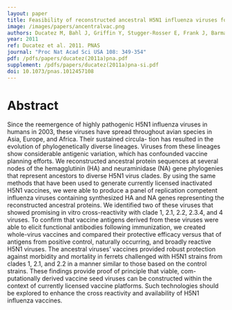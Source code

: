 ```yaml
---
layout: paper
title: Feasibility of reconstructed ancestral H5N1 influenza viruses for cross-clade protective vaccine development.
image: /images/papers/ancentralvac.png
authors: Ducatez M, Bahl J, Griffin Y, Stugger-Rosser E, Frank J, Barman S, Dhanasekaran V, Webb A, Guan Y, Webster R, Smith GJD, Webby R.
year: 2011
ref: Ducatez et al. 2011. PNAS
journal: "Proc Nat Acad Sci USA 108: 349-354"
pdf: /pdfs/papers/ducatez(2011a)pna.pdf
supplement: /pdfs/papers/ducatez(2011a)pna-si.pdf
doi: 10.1073/pnas.1012457108
---
```


# Abstract

Since the reemergence of highly pathogenic H5N1 influenza viruses in humans in 2003, these viruses have spread throughout avian species in Asia, Europe, and Africa.
Their sustained circula- tion has resulted in the evolution of phylogenetically diverse lineages.
Viruses from these lineages show considerable antigenic variation, which has confounded vaccine planning efforts.
We reconstructed ancestral protein sequences at several nodes of the hemagglutinin (HA) and neuraminidase (NA) gene phylogenies that represent ancestors to diverse H5N1 virus clades.
By using the same methods that have been used to generate currently licensed inactivated H5N1 vaccines, we were able to produce a panel of replication competent influenza viruses containing synthesized HA and NA genes representing the reconstructed ancestral proteins.
We identified two of these viruses that showed promising in vitro cross-reactivity with clade 1, 2.1, 2.2, 2.3.4, and 4 viruses.
To confirm that vaccine antigens derived from these viruses were able to elicit functional antibodies following immunization, we created whole-virus vaccines and compared their protective efficacy versus that of antigens from positive control, naturally occurring, and broadly reactive H5N1 viruses.
The ancestral viruses’ vaccines provided robust protection against morbidity and mortality in ferrets challenged with H5N1 strains from clades 1, 2.1, and 2.2 in a manner similar to those based on the control strains.
These findings provide proof of principle that viable, com- putationally derived vaccine seed viruses can be constructed within the context of currently licensed vaccine platforms.
Such technologies should be explored to enhance the cross reactivity and availability of H5N1 influenza vaccines.
